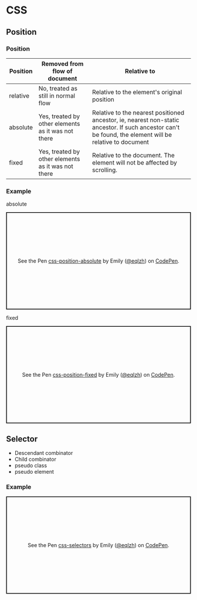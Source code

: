 # CSS
## Position

### Position
| Position | Removed from flow of document | Relative to |
| --- | --- | --- |
| relative | No, treated as still in normal flow | Relative to the element's original position
| absolute | Yes, treated by other elements as it was not there | Relative to the nearest positioned ancestor, ie, nearest non-static ancestor. If such ancestor can't be found, the element will be relative to document
| fixed | Yes, treated by other elements as it was not there | Relative to the document. The element will not be affected by scrolling. 

### Example

absolute
<p class="codepen" data-height="265" data-theme-id="0" data-default-tab="js,result" data-user="eqlzh" data-slug-hash="LYYVZNK" style="height: 265px; box-sizing: border-box; display: flex; align-items: center; justify-content: center; border: 2px solid; margin: 1em 0; padding: 1em;" data-pen-title="css-position-absolute">
  <span>See the Pen <a href="https://codepen.io/eqlzh/pen/LYYVZNK">
  css-position-absolute</a> by Emily (<a href="https://codepen.io/eqlzh">@eqlzh</a>)
  on <a href="https://codepen.io">CodePen</a>.</span>
</p>

fixed
<p class="codepen" data-height="265" data-theme-id="0" data-default-tab="html,result" data-user="eqlzh" data-slug-hash="NWWqRdE" style="height: 265px; box-sizing: border-box; display: flex; align-items: center; justify-content: center; border: 2px solid; margin: 1em 0; padding: 1em;" data-pen-title="css-position-fixed">
  <span>See the Pen <a href="https://codepen.io/eqlzh/pen/NWWqRdE">
  css-position-fixed</a> by Emily (<a href="https://codepen.io/eqlzh">@eqlzh</a>)
  on <a href="https://codepen.io">CodePen</a>.</span>
</p>

## Selector
* Descendant combinator
* Child combinator
* pseudo class
* pseudo element

### Example
<p class="codepen" data-height="265" data-theme-id="0" data-default-tab="css,result" data-user="eqlzh" data-slug-hash="OJJVRjo" style="height: 265px; box-sizing: border-box; display: flex; align-items: center; justify-content: center; border: 2px solid; margin: 1em 0; padding: 1em;" data-pen-title="css-selectors">
  <span>See the Pen <a href="https://codepen.io/eqlzh/pen/OJJVRjo">
  css-selectors</a> by Emily (<a href="https://codepen.io/eqlzh">@eqlzh</a>)
  on <a href="https://codepen.io">CodePen</a>.</span>
</p>
